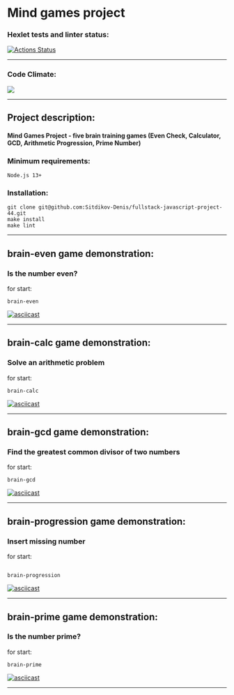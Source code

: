 # Mind games project
### Hexlet tests and linter status:
[![Actions Status](https://github.com/Sitdikov-Denis/fullstack-javascript-project-44/workflows/hexlet-check/badge.svg)](https://github.com/Sitdikov-Denis/fullstack-javascript-project-44/actions)

---

### Code Climate:
<a href="https://codeclimate.com/github/Sitdikov-Denis/fullstack-javascript-project-44/maintainability"><img src="https://api.codeclimate.com/v1/badges/1bcda09e92f66ceda5be/maintainability" /></a>

---

## Project description:
#### Mind Games Project - five brain training games (Even Check, Calculator, GCD, Arithmetic Progression, Prime Number)

### Minimum requirements:
```
Node.js 13+
```

### Installation:
```
git clone git@github.com:Sitdikov-Denis/fullstack-javascript-project-44.git
make install 
make lint 
```
---

## brain-even game demonstration:
### Is the number even?
for start:
```
brain-even
```
[![asciicast](https://asciinema.org/a/CQZzJJTCu3K6PATlgGL5SZinI.svg)](https://asciinema.org/a/CQZzJJTCu3K6PATlgGL5SZinI)

---

## brain-calc game demonstration:
### Solve an arithmetic problem
for start:
```
brain-calc
```
[![asciicast](https://asciinema.org/a/w0awdJueQ36Se6nalsUmHqhpP.svg)](https://asciinema.org/a/w0awdJueQ36Se6nalsUmHqhpP)

---

## brain-gcd game demonstration:
### Find the greatest common divisor of two numbers
for start:
```
brain-gcd 
```
[![asciicast](https://asciinema.org/a/jwxcDlFzlRTvfmTV8V3qHEexf.svg)](https://asciinema.org/a/jwxcDlFzlRTvfmTV8V3qHEexf)

---

## brain-progression game demonstration:
### Insert missing number
for start:
```

brain-progression
```
[![asciicast](https://asciinema.org/a/v50GpQO2B1jaSp8znj6gtvyXI.svg)](https://asciinema.org/a/v50GpQO2B1jaSp8znj6gtvyXI)

---

## brain-prime game demonstration:
### Is the number prime?
for start:
```
brain-prime
```
[![asciicast](https://asciinema.org/a/jXtMPATIXPCXqYVQps7cjW2g2.svg)](https://asciinema.org/a/jXtMPATIXPCXqYVQps7cjW2g2)

---